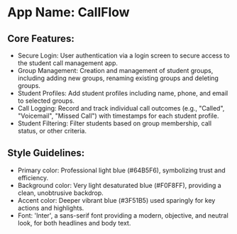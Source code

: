 # **App Name**: CallFlow

## Core Features:

- Secure Login: User authentication via a login screen to secure access to the student call management app.
- Group Management: Creation and management of student groups, including adding new groups, renaming existing groups and deleting groups.
- Student Profiles: Add student profiles including name, phone, and email to selected groups.
- Call Logging: Record and track individual call outcomes (e.g., "Called", "Voicemail", "Missed Call") with timestamps for each student profile.
- Student Filtering: Filter students based on group membership, call status, or other criteria.

## Style Guidelines:

- Primary color: Professional light blue (#64B5F6), symbolizing trust and efficiency.
- Background color: Very light desaturated blue (#F0F8FF), providing a clean, unobtrusive backdrop.
- Accent color: Deeper vibrant blue (#3F51B5) used sparingly for key actions and highlights.
- Font: 'Inter', a sans-serif font providing a modern, objective, and neutral look, for both headlines and body text.
